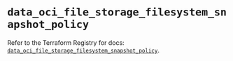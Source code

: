 # `data_oci_file_storage_filesystem_snapshot_policy`

Refer to the Terraform Registry for docs: [`data_oci_file_storage_filesystem_snapshot_policy`](https://registry.terraform.io/providers/oracle/oci/7.19.0/docs/data-sources/file_storage_filesystem_snapshot_policy).
